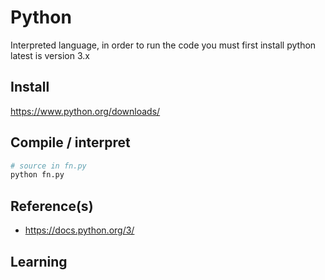 # Python

Interpreted language, in order to run the code you must first install python
latest is version 3.x

## Install
https://www.python.org/downloads/
## Compile / interpret
```bash
# source in fn.py
python fn.py
```
## Reference(s)
* https://docs.python.org/3/   

## Learning

